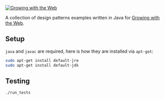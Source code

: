 [![Growing with the Web](http://www.growingwiththeweb.com/images/site/logo.png)][1]

A collection of design patterns examples written in Java for [Growing with the Web][1].



## Setup

`java` and `javac` are required, here is how they are installed via `apt-get`:

```bash
sudo apt-get install default-jre
sudo apt-get install default-jdk
```



## Testing

```bash
./run_tests
```



[1]: http://www.growingwiththeweb.com
